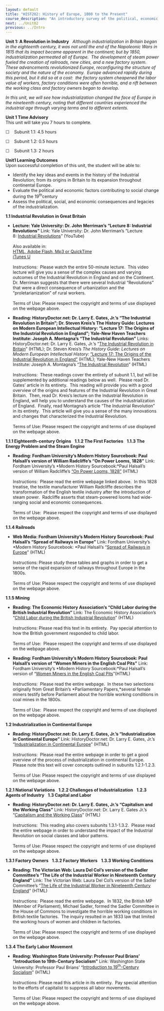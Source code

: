 ```yaml
---
layout: default
title: "HIST202: History of Europe, 1800 to the Present"
course_description: "An introductory survey of the political, economic, social, religious, and intellectual history of Europe, from the 1800s to the present, with particular emphasis on primary-source interpretation."
next: ../Unit02
previous: ../Intro
---
```

**Unit 1: A Revolution in Industry** <span id="1"></span> 
*Although industrialization in Britain began in the eighteenth century,
it was not until the end of the Napoleonic Wars in 1815 that its impact
became apparent in the continent; but by 1850, industrialization
permeated all of Europe.  The development of steam power fueled the
creation of railroads, new cities, and a new factory system.  These
advancements revolutionized Europe, reconfiguring the structure of
society and the nature of the economy.  Europe advanced rapidly during
this period, but it did so at a cost:  the factory system cheapened the
labor value of workers, factory conditions were often horrible, and a
rift between the working class and factory owners began to develop.*  
  
 *In this unit, we will see how industrialization changed the face of
Europe in the nineteenth century, noting that different countries
experienced the industrial age through varying terms and to different
extents.*

**Unit 1 Time Advisory**  
This unit will take you 7 hours to complete.

☐    Subunit 1.1: 4.5 hours  
  
 ☐    Subunit 1.2: 0.5 hours  
  
 ☐    Subunit 1.3: 2 hours

**Unit1 Learning Outcomes**  
Upon successful completion of this unit, the student will be able to:

-   Identify the key ideas and events in the history of the Industrial
    Revolution; from its origins in Britain to its expansion throughout
    continental Europe.
-   Evaluate the political and economic factors contributing to social
    change during the 19<sup>th</sup>century
-   Assess the political, social, and economic consequences and legacies
    of the industrialization.

**1.1 Industrial Revolution in Great Britain** <span id="1.1"></span> 
-   **Lecture: Yale University: Dr. John Merriman’s “Lecture 8:
    Industrial Revolutions”**
    Link: Yale University: Dr. John Merriman’s “Lecture 8: [Industrial
    Revolutions](http://www.youtube.com/watch?v=JX0uusVkJcI&p=3A8E6CE294860A24&playnext=1&index=7)”
    (YouTube)  
        
     Also available in:  
     [HTML, Adobe Flash, Mp3 or
    QuickTime](http://oyc.yale.edu/history/hist-202/lecture-8)[  
     iTunes
    U](http://deimos3.apple.com/WebObjects/Core.woa/Browse/yale.edu-dz.2821768477?i=1176967178)  
        
     Instructions:  Please watch the entire 50-minute lecture.  This
    video lecture will give you a sense of the complex causes and
    varying outcomes of the Industrial Revolution in England and on the
    Continent.  Dr. Merriman suggests that there were several Industrial
    “Revolutions” that were a direct consequence of urbanization and the
    “proletarianization” of rural workers.   
        
     Terms of Use: Please respect the copyright and terms of use
    displayed on the webpage above.

-   **Reading: HistoryDoctor.net: Dr. Larry E. Gates, Jr.’s “The
    Industrial Revolution in Britain”; Dr. Steven Kreis’s The History
    Guide: Lectures on Modern European Intellectual History: “Lecture
    17: The Origins of the Industrial Revolution in England”; Yale-New
    Haven Teachers Institute: Joseph A. Montagna’s “The Industrial
    Revolution”**
    Links: HistoryDoctor.net: Dr. Larry E. Gates, Jr.’s “[The Industrial
    Revolution in
    Britain](http://www.historydoctor.net/Advanced%20Placement%20European%20History/Notes/industrial_revolution_(1).htm)”
    (HTML); Dr. Steven Kreis’s *The History Guide: Lectures on Modern
    European Intellectual History:* [“Lecture 17: The Origins of the
    Industrial Revolution in
    England”](http://www.historyguide.org/intellect/lecture17a.html) (HTML);
    Yale-New Haven Teachers Institute: Joseph A. Montagna’s “[The
    Industrial
    Revolution](http://www.yale.edu/ynhti/curriculum/units/1981/2/81.02.06.x.html)”
    (HTML)  
        
     Instructions:  These readings cover the entirety of subunit 1.1,
    but will be supplemented by additional readings below as well. 
    Please read Dr. Gates’ article in its entirety.  This reading will
    provide you with a good overview of the origins and features of the
    Industrial Revolution in Great Britain.  Then, read Dr. Kreis’s
    lecture on the Industrial Revolution in England, will help you to
    understand the causes of the industrialization of England.  Finally,
    read Montagna’s article “The Industrial Revolution” in its
    entirety.  This article will give you a sense of the many
    innovations and changes that characterized the Industrial
    Revolution.  
        
     Terms of Use: Please respect the copyright and terms of use
    displayed on the webpage above.

**1.1.1 Eighteenth-century Origins** <span id="1.1.1"></span> 
**1.1.2 The First Factories** <span id="1.1.2"></span> 
**1.1.3 The Energy Problem and the Steam Engine** <span
id="1.1.3"></span> 
-   **Reading: Fordham University’s Modern History Sourcebook: Paul
    Halsall’s version of William Radcliffe’s “On Power Looms, 1828”**
    Link: Fordham University’s *Modern History Sourcebook:*Paul
    Halsall’s version of William Radcliffe’s [“On Power Looms,
    1828”](http://www.fordham.edu/halsall/mod/1828looms.html) (HTML)  
        
     Instructions:  Please read the entire webpage linked above.  In
    this 1828 treatise, the textile manufacturer William Radcliffe
    describes the transformation of the English textile industry after
    the introduction of steam power.  Radcliffe asserts that
    steam-powered looms had wide-ranging social and economic
    consequences.  
        
     Terms of Use:  Please respect the copyright and terms of use
    displayed on the webpage above.

**1.1.4 Railroads** <span id="1.1.4"></span> 
-   **Web Media: Fordham University’s Modern History Sourcebook: Paul
    Halsall’s “Spread of Railways in Europe”**
    Link: Fordham University’s *Modern History Sourcebook: *Paul
    Halsall’s “[Spread of Railways in
    Europe](http://www.fordham.edu/halsall/mod/indrev6.html)” (HTML)  
        
     Instructions: Please study these tables and graphs in order to get
    a sense of the rapid expansion of railways throughout Europe in the
    1800s.  
        
     Terms of Use: Please respect the copyright and terms of use
    displayed on the webpage above.

**1.1.5 Mining** <span id="1.1.5"></span> 
-   **Reading: The Economic History Association’s “Child Labor during
    the British Industrial Revolution”**
    Link: The Economic History Association’s “[Child Labor during the
    British Industrial
    Revolution](https://web.archive.org/web/20131031120650/http://eh.net/encyclopedia/article/tuttle.labor.child.britain)”
    (HTML)  
        
     Instructions: Please read this text in its entirety.  Pay special
    attention to how the British government responded to child labor.  
        
     Terms of Use:  Please respect the copyright and terms of use
    displayed on the webpage above.

-   **Reading: Fordham University’s Modern History Sourcebook: Paul
    Halsall’s version of “Women Miners in the English Coal Pits”**
    Link: Fordham University’s *Modern History Sourcebook:*Paul
    Halsall’s version of “[Women Miners in the English Coal
    Pits](http://www.fordham.edu/halsall/mod/1842womenminers.html)”(HTML)  
        
     Instructions:  Please read the entire webpage.  In these two
    selections originally from Great Britain’s *Parliamentary
    Papers,*several female miners testify before Parliament about the
    horrible working conditions in coal mines in the 1800s.   
        
     Terms of Use:  Please respect the copyright and terms of use
    displayed on the webpage above.

**1.2 Industrialization in Continental Europe** <span id="1.2"></span> 
-   **Reading: HistoryDoctor.net: Dr. Larry E. Gates, Jr.’s
    “Industrialization in Continental Europe”**
    Link: HistoryDoctor.net: Dr. Larry E. Gates, Jr.’s
    “[Industrialization in Continental
    Europe](http://www.historydoctor.net/Advanced%20Placement%20European%20History/Notes/Industrial_Revolution_(2).htm)”
    (HTML)  
        
     Instructions:  Please read the entire webpage in order to get a
    good overview of the process of industrialization in continental
    Europe.  Please note this text will cover concepts outlined in
    subunits 1.2.1-1.2.3.  
        
     Terms of Use: Please respect the copyright and terms of use
    displayed on the webpage above.

**1.2.1 National Variations** <span id="1.2.1"></span> 
**1.2.2 Challenges of Industrialization** <span id="1.2.2"></span> 
**1.2.3 Agents of Industry** <span id="1.2.3"></span> 
**1.3 Capital and Labor** <span id="1.3"></span> 
-   **Reading: HistoryDoctor.net: Dr. Larry E. Gates, Jr.’s “Capitalism
    and the Working Class”**
    Link: HistoryDoctor.net: Dr. Larry E. Gates Jr.’s “[Capitalism and
    the Working
    Class](http://www.historydoctor.net/Advanced%20Placement%20European%20History/Notes/Industiral_Revolution_(3).htm)”
    (HTML)  
        
     Instructions:  This reading also covers subunits 1.3.1-1.3.2. 
    Please read the entire webpage in order to understand the impact of
    the Industrial Revolution on social classes and labor patterns.  
        
     Terms of Use: Please respect the copyright and terms of use
    displayed on the webpage above.

**1.3.1 Factory Owners** <span id="1.3.1"></span> 
**1.3.2 Factory Workers** <span id="1.3.2"></span> 
**1.3.3 Working Conditions** <span id="1.3.3"></span> 
-   **Reading: The Victorian Web: Laura Del Col’s version of the Sadler
    Committee’s “The Life of the Industrial Worker in Nineteenth Century
    England”**
    Link: The Victorian Web: Laura Del Col’s version of the Sadler
    Committee’s “[The Life of the Industrial Worker in Nineteenth
    Century England](http://www.victorianweb.org/history/workers1.html)”
    (HTML)  
        
     Instructions:  Please read the entire webpage.  In 1832, the
    British MP (Member of Parliament), Michael Sadler, formed the Sadler
    Committee in the House of Commons to investigate the horrible
    working conditions in British textile factories.  The inquiry
    resulted in an 1833 law that limited the working hours of women and
    children in factories.  
        
     Terms of Use: Please respect the copyright and terms of use
    displayed on the webpage above.

**1.3.4 The Early Labor Movement** <span id="1.3.4"></span> 
-   **Reading: Washington State University: Professor Paul Brians’
    “Introduction to 19th-Century Socialism”**
    Link: Washington State University: Professor Paul Brians’
    “[Introduction to 19<sup>th</sup>-Century
    Socialism](http://www.wsu.edu/~brians/hum_303/socialism.html)”
    (HTML)  
        
     Instructions: Please read this article in its entirety.  Pay
    special attention to the efforts of capitalist to suppress all labor
    movements.  
        
     Terms of Use: Please respect the copyright and terms of use
    displayed on the webpage above.


